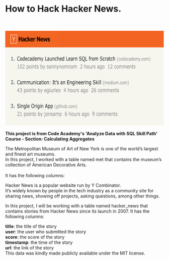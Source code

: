 <h1>How to Hack Hacker News.</h1><br><br>
<img src="HackerNews.gif" alt="Hacker News" width="600" height="300">

<b> This project is from Code Academy's 'Analyze Data with SQL Skill Path' Course - Section: Calculating Aggregates</b>

The Metropolitan Museum of Art of New York is one of the world’s largest and finest art museums.<br>
In this project, I worked with a table named met that contains the museum’s collection of American Decorative Arts.
<br>
<br>
It has the following columns:<br>

Hacker News is a popular website run by Y Combinator.<br>
It’s widely known by people in the tech industry as a community site for sharing news, showing off projects, asking questions, among other things.

In this project, I will be working with a table named hacker_news that contains stories from Hacker News since its launch in 2007. It has the following columns:

<b>title</b>: the title of the story<br>
<b>user</b>: the user who submitted the story<br>
<b>score</b>: the score of the story<br>
<b>timestamp</b>: the time of the story<br>
<b>url</b>: the link of the story<br>
This data was kindly made publicly available under the MIT license.


